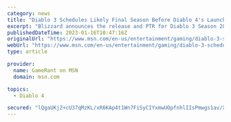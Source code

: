 ```yaml
---
category: news
title: "Diablo 3 Schedules Likely Final Season Before Diablo 4's Launch"
excerpt: "Blizzard announces the release and PTR for Diablo 3 Season 28, in what is likely to be the game's final season before Diablo 4 launches in June."
publishedDateTime: 2023-01-16T10:47:16Z
originalUrl: "https://www.msn.com/en-us/entertainment/gaming/diablo-3-schedules-likely-final-season-before-diablo-4-s-launch/ar-AA16prqD"
webUrl: "https://www.msn.com/en-us/entertainment/gaming/diablo-3-schedules-likely-final-season-before-diablo-4-s-launch/ar-AA16prqD"
type: article

provider:
  name: GameRant on MSN
  domain: msn.com

topics:
  - Diablo 4

secured: "lQgaUKjZ+cU37qMzKL/xR6KAp4t1Wn7FiSyCIYxmwUOpfnhlIIsPmwgs1av/XxQ/ADnklLYsl3+WB5uVFxhhQA0zjXrDuKjmRUIMFPCw6ax8PWasjhmh+WAQMc5ksnDDdiQ5CwzhwMx55/7vMIHEXaKFDA87beub3d/QXVyUbGOjBrnaqvLcgq7IIpo1OdMSXtKiWZmV1fMFXqlJyvW3x8w/dWiTP5NpnfASfMmkMtFcTp6aL1YaEQvV84sir3701BYWPSdW95MiwU1Fxb2bX7R40wtpVLAZ21fy4ZP72EM/Db8ZWAq5NyriQWoIEt6gL8YL8UghQsFtv1nk/Jlpk7LrxZ05a0+EBvX/8jeQizY=;dsAH1cN5zedWTg2TLhaJ8w=="
---
```


